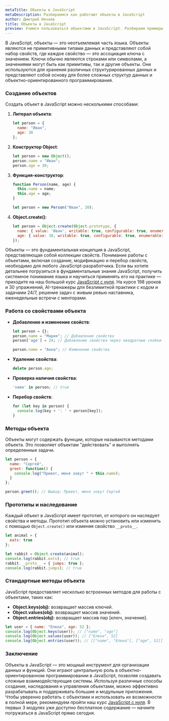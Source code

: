 ```yaml
---
metaTitle: Объекты в JavaScript
metaDescription: Разбираемся как работают объекты в JavaScript
author: Дмитрий Нечаев
title: Объекты в JavaScript
preview: Учимся пользоваться объектами в JavaScript. Разбираем примеры использования
---
```


В JavaScript, объекты — это неотъемлемая часть языка. Объекты являются не примитивными типами данных и представляют собой набор свойств, где каждое свойство — это ассоциация ключа с значением. Ключи обычно являются строками или символами, а значениями могут быть как примитивы, так и другие объекты. Они используются для хранения различных структурированных данных и представляют собой основу для более сложных структур данных и объектно-ориентированного программирования.

### Создание объектов

Создать объект в JavaScript можно несколькими способами:

1. **Литерал объекта**:
    
    ```jsx
    let person = {
      name: "Иван",
      age: 30
    };
    
    ```
    
2. **Конструктор Object**:
    
    ```jsx
    let person = new Object();
    person.name = "Иван";
    person.age = 30;
    
    ```
    
3. **Функция-конструктор**:
    
    ```jsx
    function Person(name, age) {
      this.name = name;
      this.age = age;
    }
    
    let person = new Person("Иван", 30);
    
    ```
    
4. **Object.create()**:
    
    ```jsx
    let person = Object.create(Object.prototype, {
      name: { value: 'Иван', writable: true, configurable: true, enumerable: true },
      age: { value: 30, writable: true, configurable: true, enumerable: true }
    });
    
    ```
    
Объекты — это фундаментальная концепция в JavaScript, представляющая собой коллекции свойств. Понимание работы с объектами, включая создание, модификацию и перебор свойств, необходимо для любого JavaScript-разработчика. Если вы хотите детальнее погрузиться в фундаментальные знания JavaScript, получить системное понимание языка и научиться применять его на практике — приходите на наш большой курс [JavaScript с нуля](https://purpleschool.ru/course/javascript-basics?utm_source=knowledgebase&utm_medium=text&utm_campaign=objekty-v-javascript). На курсе 198 уроков и 30 упражнений, AI-тренажеры для безлимитной практики с кодом и задачами 24/7, решение задач с живым ревью наставника, еженедельные встречи с менторами.

### Работа со свойствами объекта

- **Добавление и изменение свойств**:
    
    ```jsx
    let person = {};
    person.name = "Мария"; // Добавление свойства
    person['age'] = 24; // Добавление свойства через квадратные скобки
    
    person.name = "Анна"; // Изменение свойства
    
    ```
    
- **Удаление свойства**:
    
    ```jsx
    delete person.age;
    
    ```
    
- **Проверка наличия свойства**:
    
    ```jsx
    'name' in person; // true
    
    ```
    
- **Перебор свойств**:
    
    ```jsx
    for (let key in person) {
      console.log(key + ': ' + person[key]);
    }
    
    ```
    

### Методы объекта

Объекты могут содержать функции, которые называются методами объекта. Это позволяет объектам "действовать" и выполнять определенные задачи.

```jsx
let person = {
  name: "Сергей",
  greet: function() {
    console.log("Привет, меня зовут " + this.name);
  }
};

person.greet(); // Вывод: Привет, меня зовут Сергей

```

### Прототипы и наследование

Каждый объект в JavaScript имеет прототип, от которого он наследует свойства и методы. Прототип объекта можно установить или изменить с помощью `Object.create()` или изменяя свойство `__proto__`.

```jsx
let animal = {
  eats: true
};

let rabbit = Object.create(animal);
console.log(rabbit.eats); // true
rabbit.__proto__ = { jumps: true };
console.log(rabbit.jumps); // true

```

### Стандартные методы объекта

JavaScript предоставляет несколько встроенных методов для работы с объектами, таких как:

- **Object.keys(obj)**: возвращает массив ключей.
- **Object.values(obj)**: возвращает массив значений.
- **Object.entries(obj)**: возвращает массив пар [ключ, значение].

```jsx
let user = { name: "Елена", age: 52 };
console.log(Object.keys(user)); // ["name", "age"]
console.log(Object.values(user)); // ["Елена", 52]
console.log(Object.entries(user)); // [["name", "Елена"], ["age", 52]]

```

### Заключение

Объекты в JavaScript — это мощный инструмент для организации данных и функций. Они играют центральную роль в объектно-ориентированном программировании в JavaScript, позволяя создавать сложные взаимодействующие системы. Используя различные способы создания, наследования и управления объектами, можно эффективно разрабатывать и поддерживать большие и модульные приложения. Чтобы уверенно работать с объектами и использовать их возможности в полной мере, рекомендуем пройти наш курс [JavaScript с нуля](https://purpleschool.ru/course/javascript-basics?utm_source=knowledgebase&utm_medium=text&utm_campaign=objekty-v-javascript). В первых 3 модулях уже доступно бесплатное содержание — начните погружаться в JavaScript прямо сегодня.
